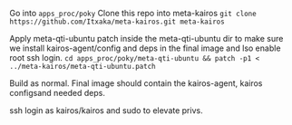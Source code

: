 Go into `apps_proc/poky`
Clone this repo into meta-kairos `git clone https://github.com/Itxaka/meta-kairos.git meta-kairos`

Apply meta-qti-ubuntu patch inside the meta-qti-ubuntu dir to make sure we install kairos-agent/config and deps in the final image and lso enable root ssh login.
`cd apps_proc/poky/meta-qti-ubuntu && patch -p1 < ../meta-kairos/meta-qti-ubuntu.patch`

Build as normal. Final image should contain the kairos-agent, kairos configsand needed deps.

ssh login as kairos/kairos and sudo to elevate privs.
